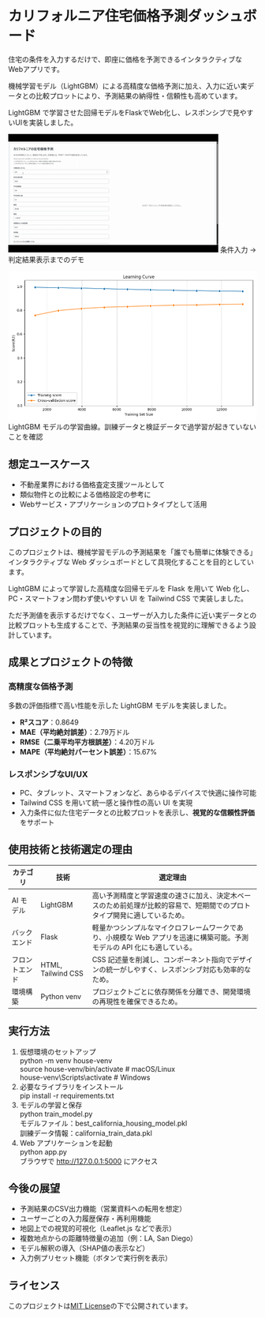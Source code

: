 # カリフォルニア住宅価格予測ダッシュボード

住宅の条件を入力するだけで、即座に価格を予測できるインタラクティブなWebアプリです。  

機械学習モデル（LightGBM）による高精度な価格予測に加え、入力に近い実データとの比較プロットにより、予測結果の納得性・信頼性も高めています。

LightGBM で学習させた回帰モデルをFlaskでWeb化し、レスポンシブで見やすいUIを実装しました。

![ダッシュボードのデモ](images/demo.gif)
条件入力 → 判定結果表示までのデモ


![学習曲線](images/learning_curve.png)
LightGBM モデルの学習曲線。訓練データと検証データで過学習が起きていないことを確認

## 想定ユースケース

- 不動産業界における価格査定支援ツールとして  
- 類似物件との比較による価格設定の参考に  
- Webサービス・アプリケーションのプロトタイプとして活用

## プロジェクトの目的

このプロジェクトは、機械学習モデルの予測結果を「誰でも簡単に体験できる」インタラクティブな Web ダッシュボードとして具現化することを目的としています。

LightGBM によって学習した高精度な回帰モデルを Flask を用いて Web 化し、PC・スマートフォン問わず使いやすい UI を Tailwind CSS で実装しました。

ただ予測値を表示するだけでなく、ユーザーが入力した条件に近い実データとの比較プロットも生成することで、予測結果の妥当性を視覚的に理解できるよう設計しています。

## 成果とプロジェクトの特徴

### 高精度な価格予測  
多数の評価指標で高い性能を示した LightGBM モデルを実装しました。

- **R²スコア**：0.8649  
- **MAE（平均絶対誤差）**：2.79万ドル  
- **RMSE（二乗平均平方根誤差）**：4.20万ドル  
- **MAPE（平均絶対パーセント誤差）**：15.67%

### レスポンシブなUI/UX  
- PC、タブレット、スマートフォンなど、あらゆるデバイスで快適に操作可能  
- Tailwind CSS を用いて統一感と操作性の高い UI を実現  
- 入力条件に似た住宅データとの比較プロットを表示し、**視覚的な信頼性評価**をサポート

## 使用技術と技術選定の理由

| カテゴリ | 技術 | 選定理由 |
|----------------|-----------------|----------------------------|
| AI モデル | LightGBM | 高い予測精度と学習速度の速さに加え、決定木ベースのため前処理が比較的容易で、短期間でのプロトタイプ開発に適しているため。 |
| バックエンド | Flask | 軽量かつシンプルなマイクロフレームワークであり、小規模な Web アプリを迅速に構築可能。予測モデルの API 化にも適している。 |
| フロントエンド | HTML, Tailwind CSS | CSS 記述量を削減し、コンポーネント指向でデザインの統一がしやすく、レスポンシブ対応も効率的なため。 |
| 環境構築 | Python venv | プロジェクトごとに依存関係を分離でき、開発環境の再現性を確保できるため。 |

## 実行方法  
1. 仮想環境のセットアップ  
python -m venv house-venv  
source house-venv/bin/activate  # macOS/Linux  
house-venv\Scripts\activate     # Windows
2. 必要なライブラリをインストール  
pip install -r requirements.txt  
3. モデルの学習と保存  
python train_model.py  
モデルファイル：best_california_housing_model.pkl  
訓練データ情報：california_train_data.pkl  
4. Web アプリケーションを起動  
python app.py  
ブラウザで http://127.0.0.1:5000 にアクセス

## 今後の展望  
- 予測結果のCSV出力機能（営業資料への転用を想定）  
- ユーザーごとの入力履歴保存・再利用機能  
- 地図上での視覚的可視化（Leaflet.js などで表示）  
- 複数地点からの距離特徴量の追加（例：LA, San Diego）  
- モデル解釈の導入（SHAP値の表示など）  
- 入力例プリセット機能（ボタンで実行例を表示）

## ライセンス  
このプロジェクトは[MIT License](LICENSE)の下で公開されています。